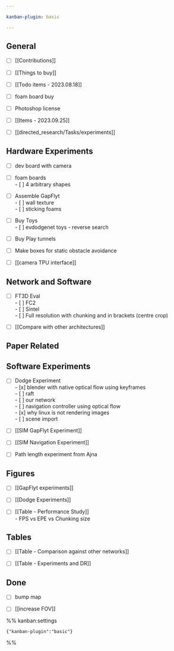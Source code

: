```yaml
---

kanban-plugin: basic

---
```


## General

- [ ] [[Contributions]]
- [ ] [[Things to buy]]
- [ ] [[Todo items - 2023.08.18]]
- [ ] foam board buy
- [ ] Photoshop license
- [ ] [[Items - 2023.09.25]]
- [ ] [[directed_research/Tasks/experiments]]


## Hardware Experiments

- [ ] dev board with camera
- [ ] foam boards <br>- [ ] 4 arbitrary shapes
- [ ] Assemble GapFlyt<br>- [ ] wall texture<br>- [ ] sticking foams
- [ ] Buy Toys<br>- [ ] evdodgenet toys - reverse search
- [ ] Buy Play tunnels
- [ ] Make boxes for static obstacle avoidance
- [ ] [[camera TPU interface]]


## Network and Software

- [ ] FT3D Eval<br>- [ ] FC2<br>- [ ] Sintel<br>- [ ] Full resolution with chunking and in brackets (centre crop)
- [ ] [[Compare with other architectures]]


## Paper Related



## Software Experiments

- [ ] Dodge Experiment<br>- [x] blender with native optical flow using keyframes <br>- [ ] raft <br>- [ ] our network <br>- [ ] navigation controller using optical flow<br>- [x] why linux is not rendering images<br>- [ ] scene import
- [ ] [[SIM GapFlyt Experiment]]
- [ ] [[SIM Navigation Experiment]]
- [ ] Path length experiment from Ajna


## Figures

- [ ] [[GapFlyt experiments]]
- [ ] [[Dodge Experiments]]
- [ ] [[Table - Performance Study]]<br>- FPS vs EPE vs Chunking size


## Tables

- [ ] [[Table - Comparison against other networks]]
- [ ] [[Table - Experiments and DR]]


## Done

- [ ] bump map
- [ ] [[increase FOV]]




%% kanban:settings
```
{"kanban-plugin":"basic"}
```
%%